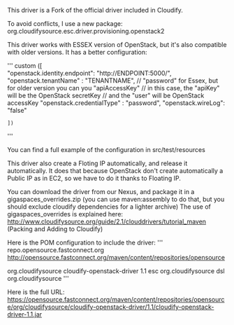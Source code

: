 This driver is a Fork of the official driver included in Cloudify.

To avoid conflicts, I use a new package: org.cloudifysource.esc.driver.provisioning.openstack2

This driver works with ESSEX version of OpenStack, but it's also compatible with older versions.
It has a better configuration:

'''
custom ([	
		"openstack.identity.endpoint": "http://ENDPOINT:5000/",
		"openstack.tenantName" : "TENANTNAME",
		// "password" for Essex, but for older version you can you "apiAccessKey"
		// in this case, the "apiKey" will be the OpenStack secretKey
		// and the "user" will be OpenStack accessKey
		"openstack.credentialType" : "password",
		"openstack.wireLog": "false"

	])
'''

You can find a full example of the configuration in src/test/resources

This driver also create a Floting IP automatically, and release it automatically.
It does that because OpenStack don't create automatically a Public IP as in EC2, so we have to do it thanks to Floating IP.

You can download the driver from our Nexus, and package it in a gigaspaces_overrides.zip (you can use maven:assembly to do that, but you should exclude cloudify dependencies for a lighter archive)
The use of gigaspaces_overrides is explained here: http://www.cloudifysource.org/guide/2.1/clouddrivers/tutorial_maven (Packing and Adding to Cloudify)

Here is the POM configuration to include the driver:
'''
<repositories>
	<repository>
		<id>repo.opensource.fastconnect.org</id>
		<url>http://opensource.fastconnect.org/maven/content/repositories/opensource</url>
	</repository>
</repositories>

<dependencies>
	<dependency>
		<groupId>org.cloudifysource</groupId>
		<artifactId>cloudify-openstack-driver</artifactId>
		<version>1.1</version>
		<exclusions>
			<exclusion>
				<artifactId>esc</artifactId>
				<groupId>org.cloudifysource</groupId>
			</exclusion>
			<exclusion>
				<artifactId>dsl</artifactId>
				<groupId>org.cloudifysource</groupId>
			</exclusion>
		</exclusions>
	</dependency>
</dependencies>
'''

Here is the full URL: https://opensource.fastconnect.org/maven/content/repositories/opensource/org/cloudifysource/cloudify-openstack-driver/1.1/cloudify-openstack-driver-1.1.jar
